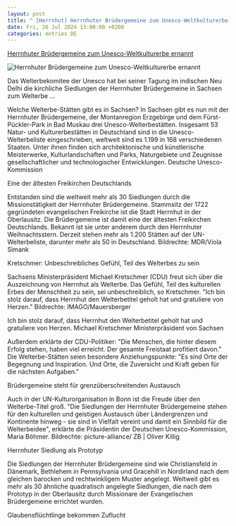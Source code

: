 ```yaml
---
layout: post
title: " [Herrnhut] Herrnhuter Brüdergemeine zum Unesco-Weltkulturerbe ernannt"
date: Fri, 26 Jul 2024 13:00:00 +0200
categories: entries DE
---
```

[Herrnhuter Brüdergemeine zum Unesco-Weltkulturerbe ernannt](https://www.mdr.de/nachrichten/sachsen/bautzen/goerlitz-weisswasser-zittau/herrnhut-weltkulturerbe-entscheidung-unesco-100.html)

![Herrnhuter Brüdergemeine zum Unesco-Weltkulturerbe ernannt](https://cdn.mdr.de/nachrichten/sachsen/bautzen/goerlitz-weisswasser-zittau/herrnhut-186_v-variantBig16x9_wm-true_zc-ecbbafc6.jpg?version=37979)

Das Welterbekomitee der Unesco hat bei seiner Tagung im indischen Neu Delhi die kirchliche Siedlungen der Herrnhuter Brüdergemeine in Sachsen zum Welterbe ...

Welche Welterbe-Stätten gibt es in Sachsen? In Sachsen gibt es nun mit der Herrnhuter Brüdergemeine, der Montanregion Erzgebirge und dem Fürst-Pückler-Park in Bad Muskau drei Unesco-Welterbestätten. Insgesamt 53 Natur- und Kulturerbestätten in Deutschland sind in die Unesco-Welterbeliste eingeschrieben, weltweit sind es 1.199 in 168 verschiedenen Staaten. Unter ihnen finden sich architektonische und künstlerische Meisterwerke, Kulturlandschaften und Parks, Naturgebiete und Zeugnisse gesellschaftlicher und technologischer Entwicklungen. Deutsche Unesco-Kommission

Eine der ältesten Freikirchen Deutschlands

Entstanden sind die weltweit mehr als 30 Siedlungen durch die Missionstätigkeit der Herrnhuter Brüdergemeine. Stammsitz der 1722 gegründeten evangelischen Freikirche ist die Stadt Herrnhut in der Oberlausitz. Die Brüdergemeine ist damit eine der ältesten Freikirchen Deutschlands. Bekannt ist sie unter anderem durch den Herrnhuter Weihnachtsstern. Derzeit stehen mehr als 1.200 Stätten auf der UN-Welterbeliste, darunter mehr als 50 in Deutschland. Bildrechte: MDR/Viola Simank

Kretschmer: Unbeschreibliches Gefühl, Teil des Welterbes zu sein

Sachsens Ministerpräsident Michael Kretschmer (CDU) freut sich über die Auszeichnung von Herrnhut als Welterbe. Das Gefühl, Teil des kulturellen Erbes der Menschheit zu sein, sei unbeschreiblich, so Kretschmer. "Ich bin stolz darauf, dass Herrnhut den Welterbetitel geholt hat und gratuliere von Herzen." Bildrechte: IMAGO/Mauersberger

Ich bin stolz darauf, dass Herrnhut den Welterbetitel geholt hat und gratuliere von Herzen. Michael Kretschmer Ministerpräsident von Sachsen

Außerdem erklärte der CDU-Politiker: "Die Menschen, die hinter diesem Erfolg stehen, haben viel erreicht. Der gesamte Freistaat profitiert davon." Die Welterbe-Stätten seien besondere Anziehungspunkte: "Es sind Orte der Begegnung und Inspiration. Und Orte, die Zuversicht und Kraft geben für die nächsten Aufgaben."

Brüdergemeine steht für grenzüberschreitenden Austausch

Auch in der UN-Kulturorganisation in Bonn ist die Freude über den Welterbe-Titel groß. "Die Siedlungen der Herrnhuter Brüdergemeine stehen für den kulturellen und geistigen Austausch über Ländergrenzen und Kontinente hinweg - sie sind in Vielfalt vereint und damit ein Sinnbild für die Welterbeidee", erklärte die Präsidentin der Deutschen Unesco-Kommission, Maria Böhmer. Bildrechte: picture-alliance/ ZB | Oliver Killig

Herrnhuter Siedlung als Prototyp

Die Siedlungen der Herrnhuter Brüdergemeine sind wie Christiansfeld in Dänemark, Bethlehem in Pennsylvania und Gracehill in Nordirland nach dem gleichen barocken und rechtwinkligem Muster angelegt. Weltweit gibt es mehr als 30 ähnliche quadratisch angelegte Siedlungen, die nach dem Prototyp in der Oberlausitz durch Missionare der Evangelischen Brüdergemeine errichtet wurden.

Glaubensflüchtlinge bekommen Zuflucht

